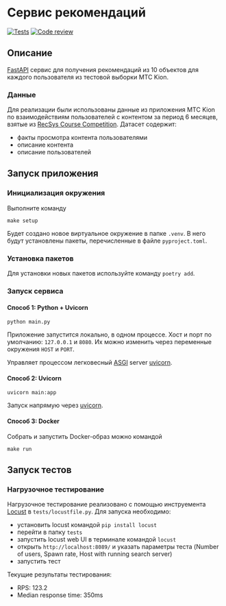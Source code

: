 # Сервис рекомендаций

[![Tests](https://github.com/pacifikus/recsys_service/actions/workflows/tests.yml/badge.svg)](https://github.com/pacifikus/recsys_service/actions/workflows/tests.yml)
[![Code review](https://github.com/pacifikus/recsys_service/actions/workflows/code-style.yml/badge.svg)](https://github.com/pacifikus/recsys_service/actions/workflows/code-style.yml)

## Описание

[FastAPI](https://fastapi.tiangolo.com/) сервис для получения рекомендаций из 10 объектов для каждого пользователя из тестовой выборки МТС Kion.

### Данные

Для реализации были использованы данные из приложения МТС Kion по взаимодействиям пользователей с контентом за период 6 месяцев, взятые из [RecSys Course Competition](https://ods.ai/competitions/competition-recsys-21).
Датасет содержит:

- факты просмотра контента пользователями
- описание контента
- описание пользователей

## Запуск приложения

### Инициализация окружения

Выполните команду
```
make setup
```

Будет создано новое виртуальное окружение в папке `.venv`.
В него будут установлены пакеты, перечисленные в файле `pyproject.toml`.

### Установка пакетов

Для установки новых пакетов используйте команду `poetry add`.

### Запуск сервиса

#### Способ 1: Python + Uvicorn

```
python main.py
```

Приложение запустится локально, в одном процессе. 
Хост и порт по умолчанию: `127.0.0.1` и `8080`.
Их можно изменить через переменные окружения `HOST` и `PORT`.

Управляет процессом легковесный [ASGI](https://asgi.readthedocs.io/en/latest/) server [uvicorn](https://www.uvicorn.org/).


#### Способ 2: Uvicorn

```
uvicorn main:app
```

Запуск напрямую через [uvicorn](https://www.uvicorn.org/).

#### Способ 3: Docker

Собрать и запустить Docker-образ можно командой

```
make run
```

## Запуск тестов

### Нагрузочное тестирование

Нагрузочное тестирование реализовано с помощью инструемента [Locust](https://locust.io/) в `tests/locustfile.py`.
Для запуска необходимо:
- установить locust командой `pip install locust`
- перейти в папку `tests`
- запустить  locust web UI в терминале командой `locust`
- открыть `http://localhost:8089/` и указать параметры теста (Number of users, Spawn rate, Host with running search server)
- запустить тест

Текущие результаты тестирования:
- RPS: 123.2
- Median response time: 350ms
